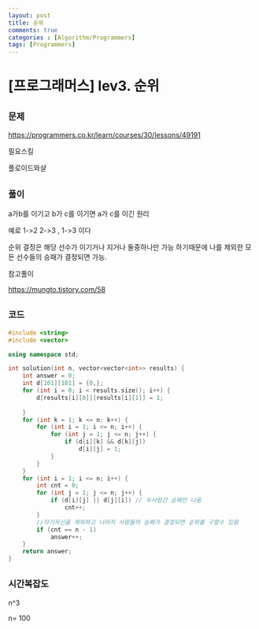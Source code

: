 ```yaml
---
layout: post
title: 순위
comments: true
categories : [Algorithm/Programmers]
tags: [Programmers]
---
```


# [프로그래머스] lev3. 순위

## `문제`

https://programmers.co.kr/learn/courses/30/lessons/49191



필요스킬

플로이드와샬 

## `풀이`

a가b를 이기고 b가 c를 이기면 a가 c를 이긴 원리 

예로 1->2 2->3 , 1->3 이다

순위 결정은 해당 선수가 이기거나 지거나 둘중하나만  가능 하기때문에  나를 제외한 모든 선수들의 승패가 결정되면 가능. 



참고풀이

https://mungto.tistory.com/58



## `코드 `

```c++
#include <string>
#include <vector>

using namespace std;

int solution(int n, vector<vector<int>> results) {
	int answer = 0;
	int d[101][101] = {0,};
	for (int i = 0; i < results.size(); i++) {
		d[results[i][0]][results[i][1]] = 1;
	
	}
	for (int k = 1; k <= n; k++) {
		for (int i = 1; i <= n; i++) {
			for (int j = 1; j <= n; j++) {
				if (d[i][k] && d[k][j])
					d[i][j] = 1;
			}
		}
	}
	for (int i = 1; i <= n; i++) {
		int cnt = 0;
		for (int j = 1; j <= n; j++) {
			if (d[i][j] || d[j][i]) // 두사람간 승패만 나옴
				cnt++;
		}
		//자기자신을 제외하고 나머지 사람들의 승패가 결정되면 순위를 구할수 있음
		if (cnt == n - 1)
			answer++;
	}
	return answer;
}
```



## `시간복잡도`



n^3

n= 100
